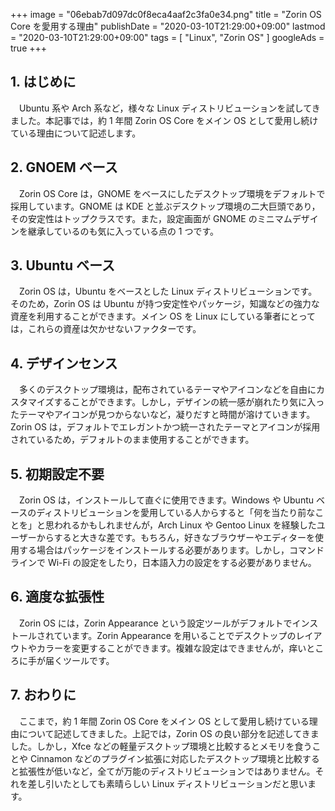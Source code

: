 +++
image = "06ebab7d097dc0f8eca4aaf2c3fa0e34.png"
title = "Zorin OS Core を愛用する理由"
publishDate = "2020-03-10T21:29:00+09:00"
lastmod = "2020-03-10T21:29:00+09:00"
tags = [ "Linux", "Zorin OS" ]
googleAds = true
+++

## 1. はじめに

　Ubuntu 系や Arch 系など，様々な Linux ディストリビューションを試してきました。本記事では，約 1 年間 Zorin OS Core をメイン OS として愛用し続けている理由について記述します。

## 2. GNOEM ベース

　Zorin OS Core は，GNOME をベースにしたデスクトップ環境をデフォルトで採用しています。GNOME は KDE と並ぶデスクトップ環境の二大巨頭であり，その安定性はトップクラスです。また，設定画面が GNOME のミニマムデザインを継承しているのも気に入っている点の 1 つです。

## 3. Ubuntu ベース

　Zorin OS は，Ubuntu をベースとした Linux ディストリビューションです。そのため，Zorin OS は Ubuntu が持つ安定性やパッケージ，知識などの強力な資産を利用することができます。メイン OS を Linux にしている筆者にとっては，これらの資産は欠かせないファクターです。

## 4. デザインセンス

　多くのデスクトップ環境は，配布されているテーマやアイコンなどを自由にカスタマイズすることができます。しかし，デザインの統一感が崩れたり気に入ったテーマやアイコンが見つからないなど，凝りだすと時間が溶けていきます。Zorin OS は，デフォルトでエレガントかつ統一されたテーマとアイコンが採用されているため，デフォルトのまま使用することができます。

## 5. 初期設定不要

　Zorin OS は，インストールして直ぐに使用できます。Windows や Ubuntu ベースのディストリビューションを愛用している人からすると「何を当たり前なことを」と思われるかもしれませんが，Arch Linux や Gentoo Linux を経験したユーザーからすると大きな差です。もちろん，好きなブラウザーやエディターを使用する場合はパッケージをインストールする必要があります。しかし，コマンドラインで Wi-Fi の設定をしたり，日本語入力の設定をする必要がありません。

## 6. 適度な拡張性

　Zorin OS には，Zorin Appearance という設定ツールがデフォルトでインストールされています。Zorin Appearance を用いることでデスクトップのレイアウトやカラーを変更することができます。複雑な設定はできませんが，痒いところに手が届くツールです。

## 7. おわりに

　ここまで，約 1 年間 Zorin OS Core をメイン OS として愛用し続けている理由について記述してきました。上記では，Zorin OS の良い部分を記述してきました。しかし，Xfce などの軽量デスクトップ環境と比較するとメモリを食うことや Cinnamon などのプラグイン拡張に対応したデスクトップ環境と比較すると拡張性が低いなど，全てが万能のディストリビューションではありません。それを差し引いたとしても素晴らしい Linux ディストリビューションだと思います。